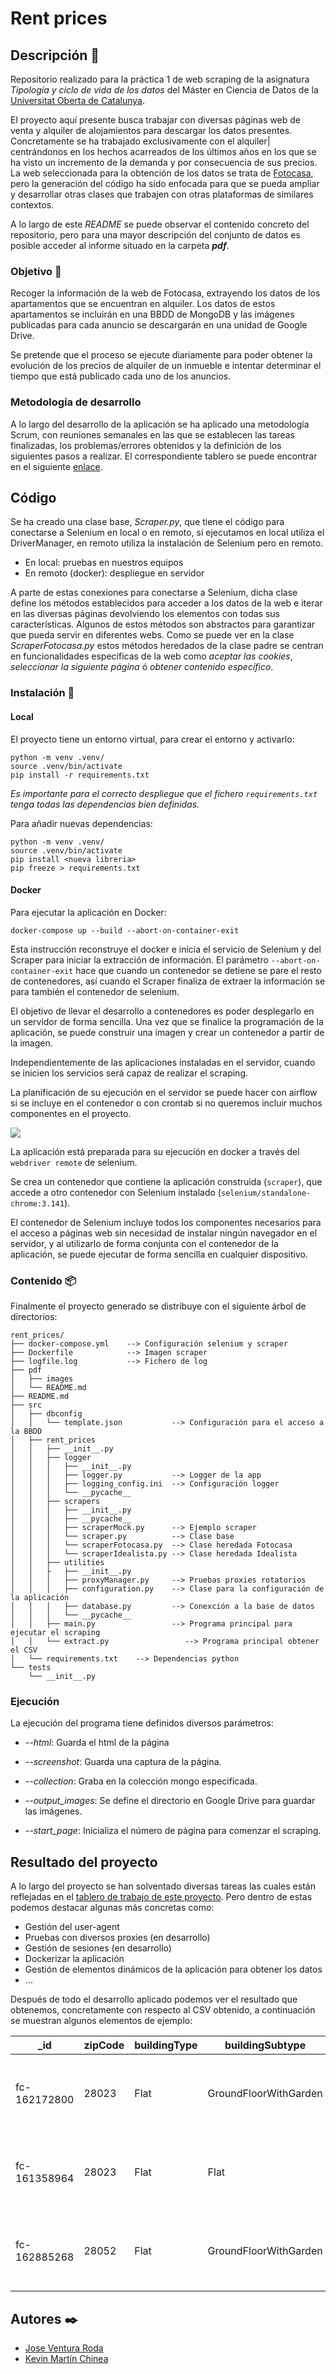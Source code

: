 # Rent prices

## Descripción 🚀

Repositorio realizado para la práctica 1 de web scraping de la asignatura _Tipología y ciclo de vida de los datos_ del Máster en Ciencia de Datos de la [Universitat Oberta de Catalunya](https://www.uoc.edu/portal/en/index.html).

El proyecto aquí presente busca trabajar con diversas páginas web de venta y alquiler de alojamientos para descargar los datos presentes. Concretamente se ha trabajado exclusivamente con el alquiler| centrándonos en los hechos acarreados de los últimos años en los que se ha visto un incremento de la demanda y por consecuencia de sus precios. La web seleccionada para la obtención de los datos se trata de  [Fotocasa](https://www.fotocasa.es/es/), pero la generación del código ha sido enfocada para que se pueda ampliar y desarrollar otras clases que trabajen con otras plataformas de similares contextos.

A lo largo de este _README_ se puede observar el contenido concreto del repositorio, pero para una mayor descripción del conjunto de datos es posible acceder al informe situado en la carpeta _**pdf**_.

### Objetivo 🚀

Recoger la información de la web de Fotocasa, extrayendo los datos de los apartamentos que se encuentran en alquiler. Los datos de estos apartamentos se incluirán en una BBDD de MongoDB y las imágenes publicadas para cada anuncio se descargarán en una unidad de Google Drive.

Se pretende que el proceso se ejecute diariamente para poder obtener la evolución de los precios de alquiler de un inmueble e intentar determinar el tiempo que está publicado cada uno de los anuncios.

### Metodología de desarrollo

A lo largo del desarrollo de la aplicación se ha aplicado una metodología Scrum, con reuniones semanales en las que se establecen las tareas finalizadas, los problemas/errores obtenidos y la definición de los siguientes pasos a realizar. El correspondiente tablero se puede encontrar en el siguiente [enlace](https://github.com/jvruoc/rent_prices/projects/1).

## Código

Se ha creado una clase base, _Scraper.py_, que tiene el código para conectarse a Selenium en local o en remoto, si ejecutamos en local utiliza el DriverManager, en remoto utiliza la instalación de Selenium pero en remoto.

* En local: pruebas en nuestros equipos
* En remoto (docker): despliegue en servidor

A parte de estas conexiones para conectarse a Selenium, dicha clase define los métodos establecidos para acceder a los datos de la web e iterar en las diversas páginas devolviendo los elementos con todas sus características. Algunos de estos métodos son abstractos para garantizar que pueda servir en diferentes webs. Como se puede ver en la clase _ScraperFotocasa.py_ estos métodos heredados de la clase padre se centran en funcionalidades específicas de la web como _aceptar las cookies_, _seleccionar la siguiente página_ ó _obtener contenido específico_.

### Instalación 🔧

#### Local

El proyecto tiene un entorno virtual, para crear el entorno y activarlo:
```
python -m venv .venv/
source .venv/bin/activate
pip install -r requirements.txt
```

_Es importante para el correcto despliegue que el fichero `requirements.txt` tenga todas las dependencias bien definidas._

Para añadir nuevas dependencias:
```
python -m venv .venv/
source .venv/bin/activate
pip install <nueva libreria>
pip freeze > requirements.txt
```

#### Docker

Para ejecutar la aplicación en Docker:

```
docker-compose up --build --abort-on-container-exit
```

Esta instrucción reconstruye el docker e inicia el servicio de Selenium y del Scraper para iniciar la extracción de información. El parámetro `--abort-on-container-exit` hace que cuando un contenedor se detiene se pare el resto de contenedores, así cuando el Scraper finaliza de extraer la información se para también el contenedor de selenium.

El objetivo de llevar el desarrollo a contenedores es poder desplegarlo en un servidor de forma sencilla. Una vez que se finalice la programación de la aplicación, se puede construir una imagen y crear un contenedor a partir de la imagen.

Independientemente de las aplicaciones instaladas en el servidor, cuando se inicien los servicios será capaz de realizar el scraping.

La planificación de su ejecución en el servidor se puede hacer con airflow si se incluye en el contenedor o con crontab si no queremos incluir muchos componentes en el proyecto.

![](pdf/images/arquitectura.svg)

La aplicación está preparada para su ejecución en docker a través del `webdriver remote` de selenium.

Se crea un contenedor que contiene la aplicación construida (`scraper`), que accede a otro contenedor con Selenium instalado (`selenium/standalone-chrome:3.141`).

El contenedor de Selenium incluye todos los componentes necesarios para el acceso a páginas web sin necesidad de instalar ningún navegador en el servidor, y al utilizarlo de forma conjunta con el contenedor de la aplicación, se puede ejecutar de forma sencilla en cualquier dispositivo.

### Contenido 📦

Finalmente el proyecto generado se distribuye con el siguiente árbol de directorios:

```
rent_prices/
├── docker-compose.yml    --> Configuración selenium y scraper
├── Dockerfile            --> Imagen scraper
├── logfile.log           --> Fichero de log
├── pdf
│   ├── images
│   └── README.md
├── README.md
├── src
│   ├── dbconfig
│   │   └── template.json           --> Configuración para el acceso a la BBDD     
│   ├── rent_prices
│   │   ├── __init__.py
│   │   ├── logger
│   │   │   ├── __init__.py
│   │   │   ├── logger.py           --> Logger de la app
│   │   │   ├── logging_config.ini  --> Configuración logger
│   │   │   └── __pycache__
│   │   ├── scrapers
│   │   │   ├── __init__.py
│   │   │   ├── __pycache__
│   │   │   ├── scraperMock.py      --> Ejemplo scraper
│   │   │   └── scraper.py          --> Clase base
│   │   │   └── scraperFotocasa.py  --> Clase heredada Fotocasa
│   │   │   └── scraperIdealista.py --> Clase heredada Idealista   
│   │   ├── utilities
│   │   ├   ├── __init__.py
│   │   │   ├── proxyManager.py     --> Pruebas proxies rotatorios
│   │   │   ├── configuration.py    --> Clase para la configuración de la aplicación
│   │   │   ├── database.py         --> Conexción a la base de datos
│   │   │   └── __pycache__
│   │   ├── main.py                 --> Programa principal para ejecutar el scraping
│   │   └── extract.py                 --> Programa principal obtener el CSV
│   └── requirements.txt    --> Dependencias python
└── tests
    └── __init__.py

```

### Ejecución

La ejecución del programa tiene definidos diversos parámetros:

* _--html_: Guarda el html de la página

* _--screenshot_: Guarda una captura de la página.

* _--collection_: Graba en la colección mongo especificada.

* _--output_images_: Se define el directorio en Google Drive para guardar las imágenes.

* _--start_page_: Inicializa el número de página para comenzar el scraping.

## Resultado del proyecto

A lo largo del proyecto se han solventado diversas tareas las cuales están reflejadas en el [tablero de trabajo de este proyecto](https://github.com/jvruoc/rent_prices/projects/1). Pero dentro de estas podemos destacar algunas más concretas como:

* Gestión del user-agent
* Pruebas con diversos proxies (en desarrollo)
* Gestión de sesiones (en desarrollo)
* Dockerizar la aplicación
* Gestión de elementos dinámicos de la aplicación para obtener los datos
* …

Después de todo el desarrollo aplicado podemos ver el resultado que obtenemos, concretamente con respecto al CSV obtenido, a continuación se muestran algunos elementos de ejemplo:

|_id|zipCode|buildingType|buildingSubtype|clientId|clientTypeId|dateOriginal|bathrooms|balcony|air_conditioner|heater|heating|swimming_pool|parking|conservationState|floor|terrace|elevator|rooms|surface|isHighlighted|isPackPremiumPriority|isNewConstruction|hasOpenHouse|isOpportunity|minPrice|otherFeaturesCount|price|periodicityId|history|lastAccess|
|---|---|---|---|---|---|---|---|---|---|---|---|---|---|---|---|---|---|---|---|---|---|---|---|---|---|---|---|---|---|---|
fc-162172800|28023|Flat|GroundFloorWithGarden|9202760159851|3|2022-02-24|2|||||||1|3|1|1|2|91|False|True|False|False|False|0|15|1325|3|"[{'date': '2022-04-04', 'price': 1325}]"|2022-04-09 16:55:15.693000|
fc-161358964|28023|Flat|Flat|9202760159851|3|2022-02-23|2|||||||1|6||1|2|90|False|True|False|False|False|0|15|1120|3|"[{'date': '2022-04-04', 'price': 1120}]"|2022-04-09 16:55:15.743000
fc-162885268|28052|Flat|GroundFloorWithGarden|9202750766581|3|2022-03-10|2|||||||1|3||1|3|109|False|True|False|False|False|0|18|1095|3|"[{'date': '2022-04-04', 'price': 1095}]"|2022-04-09 16:56:23.579000|


## Autores ✒️

* [Jose Ventura Roda](https://www.linkedin.com/in/joseventuraroda/)
* [Kevin Martín Chinea](https://www.linkedin.com/in/kevmch/)

